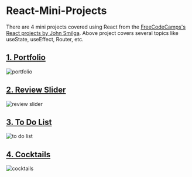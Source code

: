 # React-Mini-Projects

There are 4 mini projects covered using React from the [FreeCodeCamps's React projects by John Smilga](https://github.com/TejasV58/React-Mini-Projects/tree/main/to_do_list). Above project covers several topics like useState, useEffect, Router, etc.

## [1. Portfolio ](https://github.com/TejasV58/React-Mini-Projects/tree/main/my_portfolio)

![portfolio](https://user-images.githubusercontent.com/64249206/117455021-5bff9900-af64-11eb-9a19-9ef0935190bb.PNG)

## [2. Review Slider](https://github.com/TejasV58/React-Mini-Projects/tree/main/review_slider)

![review slider](https://user-images.githubusercontent.com/64249206/117317415-2183f680-aea7-11eb-982e-d8365786d822.PNG)

## [3. To Do List](https://github.com/TejasV58/React-Mini-Projects/tree/main/to_do_list)

![to do list](https://user-images.githubusercontent.com/64249206/117318266-dfa78000-aea7-11eb-9425-9eb7521d2d70.PNG)

## [ 4. Cocktails](#)

![cocktails](https://user-images.githubusercontent.com/64249206/117526744-a3c60500-afe4-11eb-96ed-1695e42f5003.PNG)
